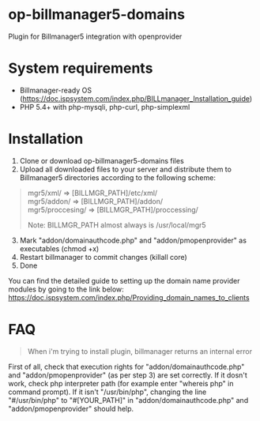 # op-billmanager5-domains
Plugin for Billmanager5 integration with openprovider

# System requirements

* Billmanager-ready OS (https://doc.ispsystem.com/index.php/BILLmanager_Installation_guide)
* PHP 5.4+ with php-mysqli, php-curl, php-simplexml

# Installation

1. Clone or download op-billmanager5-domains files
2. Upload all downloaded files to your server and distribute them to Billmanager5 directories according to the following scheme: 

> mgr5/xml/ => [BILLMGR_PATH]/etc/xml/  
> mgr5/addon/ => [BILLMGR_PATH]/addon/  
> mgr5/proccesing/ => [BILLMGR_PATH]/proccessing/  
> 
> Note: BILLMGR_PATH almost always is /usr/local/mgr5

3. Mark "addon/domainauthcode.php" and "addon/pmopenprovider" as executables (chmod +x)
3. Restart billmanager to commit changes (killall core)
4. Done


You can find the detailed guide to setting up the domain name provider modules by going to the link below:
https://doc.ispsystem.com/index.php/Providing_domain_names_to_clients

# FAQ

> When i'm trying to install plugin, billmanager returns an internal error

First of all, check that execution rights for "addon/domainauthcode.php" and "addon/pmopenprovider" (as per step 3) are set correctly. If it dosn't work, check php interpreter path (for example enter "whereis php" in command prompt). If it isn't "/usr/bin/php", changing the line "#/usr/bin/php" to "#[YOUR_PATH]" in "addon/domainauthcode.php" and "addon/pmopenprovider" should help.
